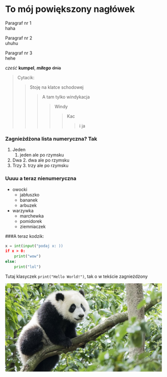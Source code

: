# To mój powiększony nagłówek 

Paragraf nr 1 </br> haha

Paragraf nr 2 </br> uhuhu

Paragraf nr 3 </br> hehe

*cześć* **kumpel**, ***miłego*** ~~dnia~~

>Cytacik:
>>Stoję na klatce schodowej
>>>A tam tylko windykacja
>>>>Windy
>>>>>Kac
>>>>>>i ja

### Zagnieżdżona lista numeryczna? Tak

1. Jeden 
   1. jeden ale po rzymsku
2. Dwa
   2. dwa ale po rzymsku
3. Trzy
    3. trzy ale po rzymsku

### Uuuu a teraz nienumeryczna

+ owocki
  - jabłuszko
  - bananek
  - arbuzek
+ warzywka
    - marchewka
    - pomidorek
    - ziemniaczek

###A teraz kodzik:
```py
x = int(input("podaj x: ))
if x > 0:
    print("wow")
else:
    print("lol")
```

Tutaj klasyczek `print("Hello World!")`, tak o w tekście zagnieżdżony

![Pikczer](panda.jpeg)

